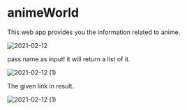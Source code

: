 # animeWorld

This web app provides you the information related to anime. 


![2021-02-12](https://user-images.githubusercontent.com/72956186/107772750-a78a1880-6d62-11eb-9a3f-7e86796b8252.png)

pass name as input! 
it will return a list of it.

![2021-02-12 (1)](https://user-images.githubusercontent.com/72956186/107773002-0354a180-6d63-11eb-83cc-5edf96019f99.png)

The given link in result.

![2021-02-12 (1)](https://user-images.githubusercontent.com/72956186/107774009-790d3d00-6d64-11eb-9e34-3a534ef4a3a0.png)
